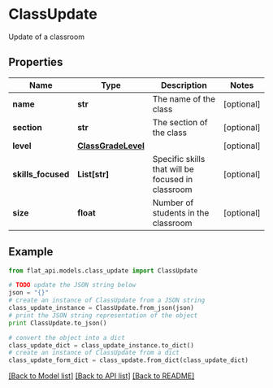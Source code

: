 # ClassUpdate

Update of a classroom

## Properties

Name | Type | Description | Notes
------------ | ------------- | ------------- | -------------
**name** | **str** | The name of the class | [optional] 
**section** | **str** | The section of the class | [optional] 
**level** | [**ClassGradeLevel**](ClassGradeLevel.md) |  | [optional] 
**skills_focused** | **List[str]** | Specific skills that will be focused in classroom | [optional] 
**size** | **float** | Number of students in the classroom | [optional] 

## Example

```python
from flat_api.models.class_update import ClassUpdate

# TODO update the JSON string below
json = "{}"
# create an instance of ClassUpdate from a JSON string
class_update_instance = ClassUpdate.from_json(json)
# print the JSON string representation of the object
print ClassUpdate.to_json()

# convert the object into a dict
class_update_dict = class_update_instance.to_dict()
# create an instance of ClassUpdate from a dict
class_update_form_dict = class_update.from_dict(class_update_dict)
```
[[Back to Model list]](../README.md#documentation-for-models) [[Back to API list]](../README.md#documentation-for-api-endpoints) [[Back to README]](../README.md)


